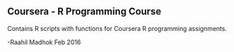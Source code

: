 ## Coursera - R Programming Course ##

Contains R scripts with functions for Coursera R programming assignments.

-Raahil Madhok
Feb 2016
